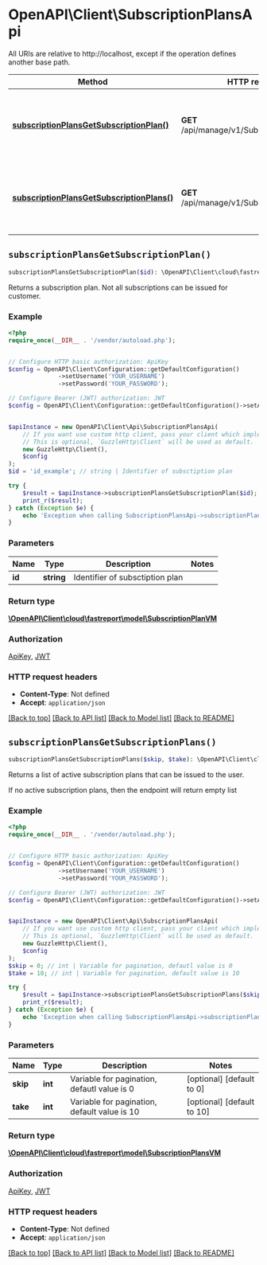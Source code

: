 # OpenAPI\Client\SubscriptionPlansApi

All URIs are relative to http://localhost, except if the operation defines another base path.

| Method | HTTP request | Description |
| ------------- | ------------- | ------------- |
| [**subscriptionPlansGetSubscriptionPlan()**](SubscriptionPlansApi.md#subscriptionPlansGetSubscriptionPlan) | **GET** /api/manage/v1/SubscriptionPlans/{id} | Returns a subscription plan. Not all subscriptions can be issued for customer. |
| [**subscriptionPlansGetSubscriptionPlans()**](SubscriptionPlansApi.md#subscriptionPlansGetSubscriptionPlans) | **GET** /api/manage/v1/SubscriptionPlans | Returns a list of active subscription plans that can be issued to the user. |


## `subscriptionPlansGetSubscriptionPlan()`

```php
subscriptionPlansGetSubscriptionPlan($id): \OpenAPI\Client\cloud\fastreport\model\SubscriptionPlanVM
```

Returns a subscription plan. Not all subscriptions can be issued for customer.

### Example

```php
<?php
require_once(__DIR__ . '/vendor/autoload.php');


// Configure HTTP basic authorization: ApiKey
$config = OpenAPI\Client\Configuration::getDefaultConfiguration()
              ->setUsername('YOUR_USERNAME')
              ->setPassword('YOUR_PASSWORD');

// Configure Bearer (JWT) authorization: JWT
$config = OpenAPI\Client\Configuration::getDefaultConfiguration()->setAccessToken('YOUR_ACCESS_TOKEN');


$apiInstance = new OpenAPI\Client\Api\SubscriptionPlansApi(
    // If you want use custom http client, pass your client which implements `GuzzleHttp\ClientInterface`.
    // This is optional, `GuzzleHttp\Client` will be used as default.
    new GuzzleHttp\Client(),
    $config
);
$id = 'id_example'; // string | Identifier of subsctiption plan

try {
    $result = $apiInstance->subscriptionPlansGetSubscriptionPlan($id);
    print_r($result);
} catch (Exception $e) {
    echo 'Exception when calling SubscriptionPlansApi->subscriptionPlansGetSubscriptionPlan: ', $e->getMessage(), PHP_EOL;
}
```

### Parameters

| Name | Type | Description  | Notes |
| ------------- | ------------- | ------------- | ------------- |
| **id** | **string**| Identifier of subsctiption plan | |

### Return type

[**\OpenAPI\Client\cloud\fastreport\model\SubscriptionPlanVM**](../Model/SubscriptionPlanVM.md)

### Authorization

[ApiKey](../../README.md#ApiKey), [JWT](../../README.md#JWT)

### HTTP request headers

- **Content-Type**: Not defined
- **Accept**: `application/json`

[[Back to top]](#) [[Back to API list]](../../README.md#endpoints)
[[Back to Model list]](../../README.md#models)
[[Back to README]](../../README.md)

## `subscriptionPlansGetSubscriptionPlans()`

```php
subscriptionPlansGetSubscriptionPlans($skip, $take): \OpenAPI\Client\cloud\fastreport\model\SubscriptionPlansVM
```

Returns a list of active subscription plans that can be issued to the user.

If no active subscription plans, then the endpoint will return empty list

### Example

```php
<?php
require_once(__DIR__ . '/vendor/autoload.php');


// Configure HTTP basic authorization: ApiKey
$config = OpenAPI\Client\Configuration::getDefaultConfiguration()
              ->setUsername('YOUR_USERNAME')
              ->setPassword('YOUR_PASSWORD');

// Configure Bearer (JWT) authorization: JWT
$config = OpenAPI\Client\Configuration::getDefaultConfiguration()->setAccessToken('YOUR_ACCESS_TOKEN');


$apiInstance = new OpenAPI\Client\Api\SubscriptionPlansApi(
    // If you want use custom http client, pass your client which implements `GuzzleHttp\ClientInterface`.
    // This is optional, `GuzzleHttp\Client` will be used as default.
    new GuzzleHttp\Client(),
    $config
);
$skip = 0; // int | Variable for pagination, defautl value is 0
$take = 10; // int | Variable for pagination, default value is 10

try {
    $result = $apiInstance->subscriptionPlansGetSubscriptionPlans($skip, $take);
    print_r($result);
} catch (Exception $e) {
    echo 'Exception when calling SubscriptionPlansApi->subscriptionPlansGetSubscriptionPlans: ', $e->getMessage(), PHP_EOL;
}
```

### Parameters

| Name | Type | Description  | Notes |
| ------------- | ------------- | ------------- | ------------- |
| **skip** | **int**| Variable for pagination, defautl value is 0 | [optional] [default to 0] |
| **take** | **int**| Variable for pagination, default value is 10 | [optional] [default to 10] |

### Return type

[**\OpenAPI\Client\cloud\fastreport\model\SubscriptionPlansVM**](../Model/SubscriptionPlansVM.md)

### Authorization

[ApiKey](../../README.md#ApiKey), [JWT](../../README.md#JWT)

### HTTP request headers

- **Content-Type**: Not defined
- **Accept**: `application/json`

[[Back to top]](#) [[Back to API list]](../../README.md#endpoints)
[[Back to Model list]](../../README.md#models)
[[Back to README]](../../README.md)
